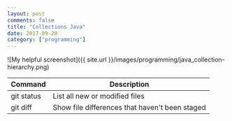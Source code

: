 ```yaml
---
layout: post
comments: false
title: "Collections Java"
date: 2017-09-20
category: ["programming"]
---
```


![My helpful screenshot]({{ site.url }}/images/programming/java_collection-hierarchy.png)

| Command | Description |
| --- | --- |
| git status | List all new or modified files |
| git diff | Show file differences that haven't been staged |
